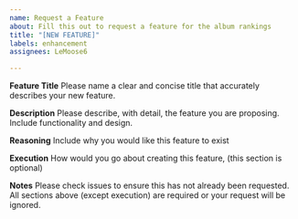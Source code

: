 ```yaml
---
name: Request a Feature
about: Fill this out to request a feature for the album rankings
title: "[NEW FEATURE]"
labels: enhancement
assignees: LeMoose6

---
```


**Feature Title**
Please name a clear and concise title that accurately describes your new feature.

**Description**
Please describe, with detail, the feature you are proposing. Include functionality and design.

**Reasoning**
Include why you would like this feature to exist

**Execution**
How would you go about creating this feature, (this section is optional)

**Notes**
Please check issues to ensure this has not already been requested.
All sections above (except execution) are required or your request will be ignored.
